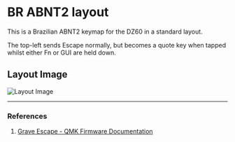 # BR ABNT2 layout

This is a Brazilian ABNT2 keymap for the DZ60 in a standard layout.

The top-left sends Escape normally, but becomes a quote key when
tapped whilst either Fn or GUI are held down.

## Layout Image

![Layout Image](http://s2.glbimg.com/hlQMZ_E87B3DB_96rVuO_pY2Yy8=/695x0/s.glbimg.com/po/tt2/f/original/2016/06/21/900px-kb_portuguese_brazilsvg_.png)

----
### References

1. [Grave Escape - QMK Firmware Documentation](https://docs.qmk.fm/#/feature_grave_esc)
